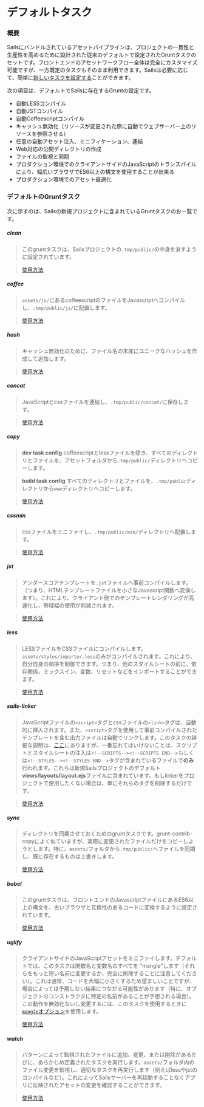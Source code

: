 # デフォルトタスク

### 概要

Sailsにバンドルされているアセットパイプラインは、プロジェクトの一貫性と生産性を高めるために設計された従来のデフォルトで設定されたGruntタスクのセットです。フロントエンドのアセットワークフロー全体は完全にカスタマイズ可能ですが、一方既定のタスクもそのまま利用できます。Sailsは必要に応じて、簡単に[新しいタスクを設定する](https://sailsguides.jp/doc/concepts/assets/task-automation#?task-configuration)ことができます。

次の項目は、デフォルトでSailsに存在するGruntの設定です。
- 自動LESSコンパイル
- 自動JSTコンパイル
- 自動Coffeescriptコンパイル
- キャッシュ無効化（リソースが変更された際に自動でウェブサーバー上のリソースを参照させる）
- 任意の自動アセット注入、ミニフィケーション、連結
- Web対応の公開ディレクトリの作成
- ファイルの監視と同期
- プロダクション環境でのクライアントサイドのJavaScriptのトランスパイルにより、幅広いブラウザでES6以上の構文を使用することが出来る
- プロダクション環境でのアセット最適化


### デフォルトのGruntタスク

次に示すのは、Sailsの新規プロジェクトに含まれているGruntタスクのお一覧です。

##### clean

> このgruntタスクは、Sailsプロジェクトの`.tmp/public/`の中身を消すように設定されています。

> [使用方法](https://github.com/gruntjs/grunt-contrib-clean)

##### coffee

> `assets/js/`にあるcoffeescriptのファイルをJavascriptへコンパイルし、`.tmp/public/js/`に配置します。

> [使用方法](https://github.com/gruntjs/grunt-contrib-coffee)

##### hash

> キャッシュ無効化のために、ファイル名の末尾にユニークなハッシュを作成して追加します。

> [使用方法](https://github.com/jgallen23/grunt-hash/tree/0.5.0#grunt-hash)

##### concat

> JavaScriptとcssファイルを連結し、`.tmp/public/concat/`に保存します。

> [使用方法](https://github.com/gruntjs/grunt-contrib-concat)

##### copy

> **dev task config**
> coffeescriptとlessファイルを除き、すべてのディレクトリとファイルを、アセットフォルダから`.tmp/public/`ディレクトリへコピーします。

> **build task config**
> すべてのディレクトリとファイルを、`.tmp/public`ディレクトリから`www`ディレクトリへコピーします。

> [使用方法](https://github.com/gruntjs/grunt-contrib-copy)

##### cssmin

> cssファイルをミニファイし、`.tmp/public/min/`ディレクトリへ配置します。

> [使用方法](https://github.com/gruntjs/grunt-contrib-cssmin)

##### jst

> アンダースコアテンプレートを`.jst`ファイルへ事前コンパイルします。（つまり、HTMLテンプレートファイルを小さなJavascript関数へ変換します）。これにより、クライアント側でのテンプレートレンダリングが高速化し、帯域幅の使用が削減されます。

> [使用方法](https://github.com/gruntjs/grunt-contrib-jst)

##### less

> LESSファイルをCSSファイルにコンパイルします。`assets/styles/importer.less`のみがコンパイルされます。これにより、自分自身の順序を制御できます。つまり、他のスタイルシートの前に、依存関係、ミックスイン、変数、リセットなどをインポートすることができます。

> [使用方法](https://github.com/gruntjs/grunt-contrib-less)

##### sails-linker

> JavaScriptファイルの`<script>`タグとcssファイルの`<link>`タグは、自動的に挿入されます。また、`<script>`タグを使用して事前コンパイルされたテンプレートを含む出力ファイルは自動でリンクします。このタスクの詳細な説明は、[ここ](https://github.com/balderdashy/sails-generate-frontend/blob/master/docs/overview.md#a-litte-bit-more-about-sails-linking)にありますが、一番忘れてはいけないことは、スクリプトとスタイルシートの注入は`<!--SCRIPTS--><!--SCRIPTS END-->`もしくは`<!--STYLES--><!--STYLES END-->`タグが含まれているファイルで**のみ**行われます。これらは新規Sailsプロジェクトのデフォルト**views/layouts/layout.ejs**ファイルに含まれています。もしlinkerをプロジェクトで使用したくない場合は、単にそれらのタグを削除するだけです。

> [使用方法](https://github.com/Zolmeister/grunt-sails-linker)

##### sync

> ディレクトリを同期させておくためのgruntタスクです。grunt-contrib-copyによく似ていますが、実際に変更されたファイルだけをコピーしようとします。特に、`assets/`フォルダから`.tmp/public/`へファイルを同期し、既に存在するものは上書きします。

> [使用方法](https://github.com/tomusdrw/grunt-sync)

##### babel

> このgruntタスクは、フロントエンドのJavascriptファイルにあるES6以上の構文を、古いブラウザと互換性のあるコードに変換するように設定されています。

> [使用方法](https://github.com/babel/grunt-babel)

##### uglify

> クライアントサイドのJavaScriptアセットをミニファイします。デフォルトでは、このタスクは関数名と変数名のすべてを "mangle"します（それらをもっと短い名前に変更するか、完全に削除することに注意してください）。これは通常、コードを大幅に小さくするため望ましいことですが、場合によっては予期しない結果につながる可能性があります（特に、オブジェクトのコンストラクタに特定の名前があることが予想される場合）。この動作を無効化ないし変更するには、このタスクを使用するときに[`mangle`オプション](https://www.npmjs.com/package/uglify-es#mangle-properties-options)を使用します。

> [使用方法](https://github.com/gruntjs/grunt-contrib-uglify/tree/harmony)

##### watch

> パターンによって監視されたファイルに追加、変更、または削除があるたびに、あらかじめ定義されたタスクを実行します。`assets/`フォルダ内のファイル変更を監視し、適切なタスクを再実行します（例えばlessやjstのコンパイルなど）。これによってSailsサーバーを再起動することなくアプリに反映されたアセットの変更を確認することができます。

> [使用方法](https://github.com/gruntjs/grunt-contrib-watch)


<docmeta name="displayName" value="Default tasks">
<docmeta name="displayName_ja" value="デフォルトタスク">
